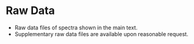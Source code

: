 # Raw Data
- Raw data files of spectra shown in the main text.
- Supplementary raw data files are available upon reasonable request.
